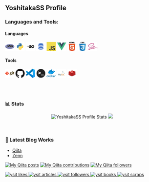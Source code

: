 ## YoshitakaSS Profile

### Languages and Tools:

#### Languages
<code><img height="30" width="30" src="https://raw.githubusercontent.com/github/explore/80688e429a7d4ef2fca1e82350fe8e3517d3494d/topics/php/php.png"></code>
<code><img height="30" width="30" src="https://raw.githubusercontent.com/github/explore/80688e429a7d4ef2fca1e82350fe8e3517d3494d/topics/python/python.png"></code>
<code><img height="30" width="30" src="https://raw.githubusercontent.com/github/explore/80688e429a7d4ef2fca1e82350fe8e3517d3494d/topics/go/go.png"></code>
<code><img height="30" width="30" src="https://raw.githubusercontent.com/github/explore/80688e429a7d4ef2fca1e82350fe8e3517d3494d/topics/sql/sql.png"></code>
<code><img height="30" width="30" src="https://raw.githubusercontent.com/github/explore/80688e429a7d4ef2fca1e82350fe8e3517d3494d/topics/javascript/javascript.png"></code>
<code><img height="30" width="30" src="https://raw.githubusercontent.com/github/explore/80688e429a7d4ef2fca1e82350fe8e3517d3494d/topics/vue/vue.png"></code>
<code><img height="30" width="30" src="https://raw.githubusercontent.com/github/explore/80688e429a7d4ef2fca1e82350fe8e3517d3494d/topics/html/html.png"></code>
<code><img height="30" width="30" src="https://raw.githubusercontent.com/github/explore/80688e429a7d4ef2fca1e82350fe8e3517d3494d/topics/css/css.png"></code>
<code><img height="30" width="30" src="https://raw.githubusercontent.com/github/explore/80688e429a7d4ef2fca1e82350fe8e3517d3494d/topics/sass/sass.png"></code>

#### Tools
<code><img height="30" width="30" src="https://raw.githubusercontent.com/github/explore/80688e429a7d4ef2fca1e82350fe8e3517d3494d/topics/git/git.png"></code>
<code><img height="30" width="30" src="https://raw.githubusercontent.com/github/explore/78df643247d429f6cc873026c0622819ad797942/topics/github/github.png"></code>
<code><img height="30" width="30" src="https://raw.githubusercontent.com/github/explore/80688e429a7d4ef2fca1e82350fe8e3517d3494d/topics/visual-studio-code/visual-studio-code.png"></code>
<code><img height="30" width="30" src="https://raw.githubusercontent.com/github/explore/80688e429a7d4ef2fca1e82350fe8e3517d3494d/topics/terminal/terminal.png"></code>
<code><img height="30" width="30" src="https://raw.githubusercontent.com/github/explore/80688e429a7d4ef2fca1e82350fe8e3517d3494d/topics/docker/docker.png"></code>
<code><img height="30" width="30" src="https://raw.githubusercontent.com/github/explore/80688e429a7d4ef2fca1e82350fe8e3517d3494d/topics/mysql/mysql.png"></code>
<code><img height="30" width="30" src="https://raw.githubusercontent.com/github/explore/80688e429a7d4ef2fca1e82350fe8e3517d3494d/topics/redis/redis.png"></code>



<br />
<br />
                
### 📊 Stats

<div align=center>
  <img width="450px" src="https://github-readme-stats.vercel.app/api?username=YoshitakaSS&count_private=true&show_icons=true&theme=dark&include_all_commits=true" alt="YoshitakaSS Profile Stats">

  <a href="https://github.com/anuraghazra/github-readme-stats">
    <img width="450px" src="https://github-readme-stats.vercel.app/api/top-langs/?username=YoshitakaSS&theme=dark&layout=compact&langs_count=10"/>
  </a>
</div>

<br />
<br />

### 📝 Latest Blog Works

- [Qiita](https://qiita.com/Daara_y)
- [Zenn](https://zenn.dev/ysit)



[![My Qiita posts](https://qiita-badge.apiapi.app/s/Daara_y/posts.svg)](http://qiita.com/Daara_y)
[![My Qiita contributions](https://qiita-badge.apiapi.app/s/Daara_y/contributions.svg)](http://qiita.com/Daara_y)
[![My Qiita followers](https://qiita-badge.apiapi.app/s/Daara_y/followers.svg)](http://qiita.com/Daara_y)

<!-- Like のバッジ -->
<a href="https://zenn.dev/ysit">
  <img src="https://zenn.badge.nikaera.com/s/ysit/likes?style=flat" alt="ysit likes" />
</a>

<!-- Articles のバッジ -->
<a href="https://zenn.dev/ysit/articles">
  <img src="https://zenn.badge.nikaera.com/s/ysit/articles?style=flat" alt="ysit articles" />
</a>

<!-- Followers のバッジ -->
<a href="https://zenn.dev/ysit/followers">
  <img src="https://zenn.badge.nikaera.com/s/ysit/followers?style=flat" alt="ysit followers" />
</a>

<!-- Books のバッジ -->
<a href="https://zenn.dev/ysit/books">
  <img src="https://zenn.badge.nikaera.com/s/ysit/books?style=flat" alt="ysit books" />
</a>

<!-- Scraps のバッジ -->
<a href="https://zenn.dev/ysit/scraps">
  <img src="https://zenn.badge.nikaera.com/s/ysit/scraps?style=flat" alt="ysit scraps" />
</a>
